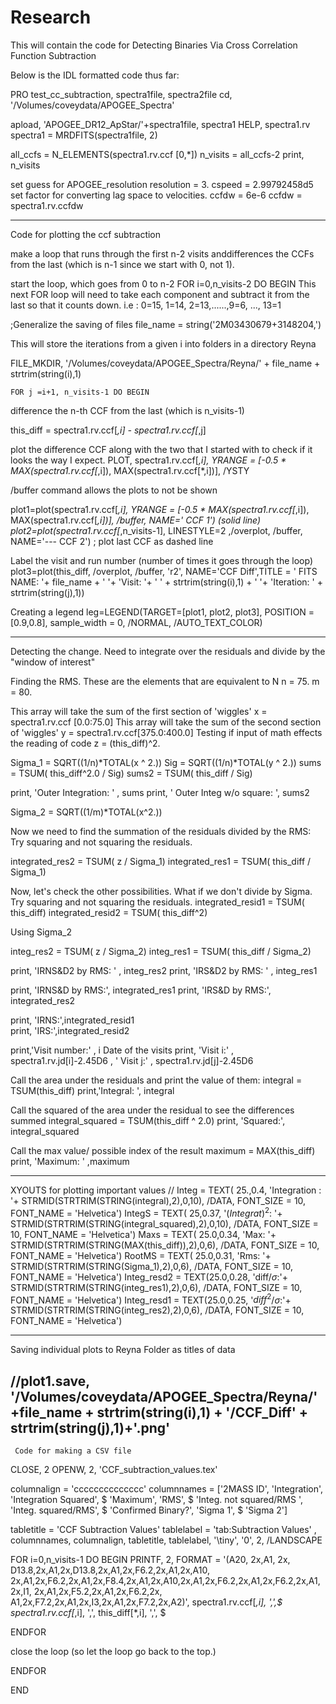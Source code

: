 # Research
This will contain the code for Detecting Binaries Via Cross Correlation Function Subtraction 

Below is the IDL formatted code thus far:

PRO test_cc_subtraction, spectra1file, spectra2file
cd, '/Volumes/coveydata/APOGEE_Spectra'

apload, 'APOGEE_DR12_ApStar/'+spectra1file, spectra1
HELP, spectra1.rv
spectra1 = MRDFITS(spectra1file, 2)

all_ccfs = N_ELEMENTS(spectra1.rv.ccf [0,*])
n_visits = all_ccfs-2
print, n_visits

set guess for APOGEE_resolution
resolution = 3.
cspeed = 2.99792458d5
set factor for converting lag space to velocities. ccfdw = 6e-6
ccfdw = spectra1.rv.ccfdw

---------------------------------------------------------------------------------

Code for plotting the ccf subtraction

make a loop that runs through the first n-2 visits anddifferences the CCFs 
from the last (which is n-1 since we start with 0, not 1).

start the loop, which goes from 0 to n-2
FOR i=0,n_visits-2 DO BEGIN
This next FOR loop will need to take each component and subtract it from the last so that it counts down.
 i.e : 0=15, 1=14, 2=13,......,9=6, ..., 13=1
  
  ;Generalize the saving of files 
  file_name = string('2M03430679+3148204,')
  
  This will store the iterations from a given i into folders in a directory Reyna
  
  FILE_MKDIR, '/Volumes/coveydata/APOGEE_Spectra/Reyna/' + file_name + strtrim(string(i),1)
  
    FOR j =i+1, n_visits-1 DO BEGIN

  difference the n-th CCF from the last (which is n_visits-1)

  this_diff = spectra1.rv.ccf[*,i] - spectra1.rv.ccf[*,j]

  plot the difference CCF along with the two that I started with to check if it looks the way I expect.
  PLOT, spectra1.rv.ccf[*,i], YRANGE = [-0.5 * MAX(spectra1.rv.ccf[*,i]), MAX(spectra1.rv.ccf[*,i])], /YSTY

   /buffer command allows the plots to not be shown

  plot1=plot(spectra1.rv.ccf[*,i], YRANGE = [-0.5 * MAX(spectra1.rv.ccf[*,i]), MAX(spectra1.rv.ccf[*,i])], /buffer, NAME='    CCF 1')     (solid line)
          plot2=plot(spectra1.rv.ccf[*,n_visits-1], LINESTYLE=2 ,/overplot, /buffer, NAME='--- CCF 2') ; plot last CCF as dashed line

  Label the visit and run number (number of times it goes through the loop)
   plot3=plot(this_diff, /overplot, /buffer, 'r2', NAME='CCF Diff',TITLE = ' FITS NAME: '+ file_name + ' '+ 'Visit: '+ '  ' + strtrim(string(i),1) + '   '+ 'Iteration: ' + strtrim(string(j),1)) 


          
   Creating a legend
    leg=LEGEND(TARGET=[plot1, plot2, plot3], POSITION = [0.9,0.8], sample_width = 0, /NORMAL, /AUTO_TEXT_COLOR) 

_______________________________________________________________________

Detecting the change. Need to integrate over the residuals and divide by the "window of interest" 

Finding the RMS.
These are the elements that are equivalent to N
n = 75.
m = 80.


This array will take the sum of the first section of 'wiggles'
x = spectra1.rv.ccf [0.0:75.0]
This array will take the sum of the second section of 'wiggles' 
y = spectra1.rv.ccf[375.0:400.0]
Testing if input of math effects the reading of code
z = (this_diff)^2.

Sigma_1 = SQRT((1/n)*TOTAL(x ^ 2.))
Sig = SQRT((1/n)*TOTAL(y ^ 2.))
sums = TSUM( this_diff^2.0 / Sig)
sums2 = TSUM( this_diff / Sig)

print, 'Outer Integration: ' , sums
print, ' Outer Integ w/o square: ', sums2

Sigma_2 = SQRT((1/m)*TOTAL(x^2.))

 Now we need to find the summation of the residuals divided by the RMS: Try squaring and not squaring the residuals.
 
  integrated_res2 = TSUM( z / Sigma_1)
  integrated_res1 = TSUM( this_diff / Sigma_1)
 
 
 Now, let's check the other possibilities. What if we don't divide by Sigma. Try squaring and not squaring the residuals.
  integrated_resid1 = TSUM( this_diff)
  integrated_resid2 = TSUM( this_diff^2)
 
 Using Sigma_2

  integ_res2 = TSUM( z / Sigma_2)
  integ_res1 = TSUM( this_diff / Sigma_2)
 
  print, 'IRNS&D2 by RMS: ' , integ_res2 
  print, 'IRS&D2 by RMS: ' , integ_res1 
 

  print, 'IRNS&D by RMS:', integrated_res1
  print,  'IRS&D by RMS:', integrated_res2


  print, 'IRNS:',integrated_resid1         
  print, 'IRS:',integrated_resid2

  print,'Visit number:' , i
  Date of the visits
   print, 'Visit i:' , spectra1.rv.jd[i]-2.45D6 , '   Visit j:' ,  spectra1.rv.jd[j]-2.45D6

Call the area under the residuals and print the value of them:
      integral = TSUM(this_diff)
      print,'Integral: ', integral

Call the squared of the area under the residual to see the differences summed
      integral_squared = TSUM(this_diff ^ 2.0)
      print, 'Squared:', integral_squared


Call the max value/ possible index of the result
      maximum = MAX(this_diff)
      print, 'Maximum: ' ,maximum
 __________________________________________________________________________________________________________________________
   XYOUTS for plotting important values
//
Integ = TEXT( 25.,0.4, 'Integration : '+ STRMID(STRTRIM(STRING(integral),2),0,10), 
/DATA, FONT_SIZE = 10, FONT_NAME = 'Helvetica')
IntegS = TEXT( 25,0.37, '$( Integrat )^2$: '+ STRMID(STRTRIM(STRING(integral_squared),2),0,10), /DATA, FONT_SIZE = 10, FONT_NAME = 'Helvetica')
Maxs = TEXT( 25.0,0.34, 'Max: '+ STRMID(STRTRIM(STRING(MAX(this_diff)),2),0,6), /DATA, FONT_SIZE = 10, FONT_NAME = 'Helvetica')
RootMS = TEXT( 25.0,0.31, 'Rms: '+ STRMID(STRTRIM(STRING(Sigma_1),2),0,6), /DATA, FONT_SIZE = 10, FONT_NAME = 'Helvetica')
Integ_resd2 = TEXT(25.0,0.28, 'diff/$\sigma$:'+ STRMID(STRTRIM(STRING(integ_res1),2),0,6), /DATA, FONT_SIZE = 10, FONT_NAME = 'Helvetica')
Integ_resd1 = TEXT(25.0,0.25, '$diff^2$/$\sigma$:'+ STRMID(STRTRIM(STRING(integ_res2),2),0,6), /DATA, FONT_SIZE = 10, FONT_NAME = 'Helvetica')

________________________________________________________________________
Saving individual plots to Reyna Folder as titles of data

//plot1.save, '/Volumes/coveydata/APOGEE_Spectra/Reyna/'+file_name + strtrim(string(i),1) + '/CCF_Diff' + strtrim(string(j),1)+'.png'
----------------------------------------------------------------------
     Code for making a CSV file
    
  CLOSE, 2
  OPENW, 2, 'CCF_subtraction_values.tex'

  columnalign = 'cccccccccccccc'
  columnnames = ['2MASS ID', 'Integration', 'Integration Squared', $
    'Maximum', 'RMS', $
      'Integ. not squared/RMS ', 'Integ. squared/RMS', $
      'Confirmed Binary?', 'Sigma 1', $
      'Sigma 2']

   tabletitle = 'CCF Subtraction Values'
   tablelabel = 'tab:Subtraction Values'
   , columnnames, columnalign, tabletitle, tablelabel, '\tiny', '0', 2, /LANDSCAPE

  FOR i=0,n_visits-1 DO BEGIN
 PRINTF, 2, FORMAT = '(A20, 2x,A1, 2x, D13.8,2x,A1,2x,D13.8,2x,A1,2x,F6.2,2x,A1,2x,A10,
 2x,A1,2x,F6.2,2x,A1,2x,F8.4,2x,A1,2x,A10,2x,A1,2x,F6.2,2x,A1,2x,F6.2,2x,A1,2x,I1,
 2x,A1,2x,F5.2,2x,A1,2x,F6.2,2x, A1,2x,F7.2,2x,A1,2x,I3,2x,A1,2x,F7.2,2x,A2)',
 spectra1.rv.ccf[*,i], ',',$
 spectra1.rv.ccf[*,i], ',', this_diff[*,i], ',', $
       
   ENDFOR 
   
close the loop (so let the loop go back to the top.)

ENDFOR

END  
